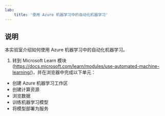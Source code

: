 ```yaml
---
lab:
    title: '使用 Azure 机器学习中的自动化机器学习'
---
```


## 说明
本实验室介绍如何使用 Azure 机器学习中的自动化机器学习。

1.	转到 Microsoft Learn 模块 (https://docs.microsoft.com/learn/modules/use-automated-machine-learning/)，并在浏览器中完成以下单元： 

- 创建 Azure 机器学习工作区
- 创建计算资源
- 浏览数据 
- 训练机器学习模型 
- 将模型部署为服务 


